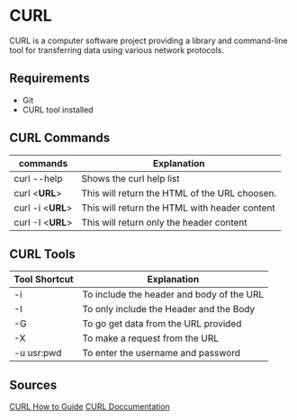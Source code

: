 # CURL

CURL is a computer software project providing a library and command-line tool for transferring data using various network protocols.

## Requirements

- Git
- CURL tool installed

## CURL Commands

|                commands                      |                   Explanation                              |
|----------------------------------------------|------------------------------------------------------------|
| curl --help                                  |    Shows the curl help list                                |
| curl <**URL**>                               |    This will return the HTML of the URL choosen.           |
| curl -i <**URL**>                            |    This will return the HTML with header content           |
| curl -I <**URL**>                            |    This will return only the header content                |

## CURL Tools
|                Tool Shortcut                 |                   Explanation                              |
|----------------------------------------------|------------------------------------------------------------|
| -i                                           |    To include the header and body of the URL               |
| -I                                           |    To only include the Header and the Body                 |
| -G                                           |    To go get data from the URL provided                    |
| -X                                           |    To make a request from the URL                          |
| -u usr:pwd                                   |    To enter the username and password                      |

## Sources 

[CURL How to Guide](https://curl.haxx.se/)
[CURL Doccumentation](https://www.mit.edu/afs.new/sipb/user/ssen/src/curl-7.11.1/docs/curl.html)
